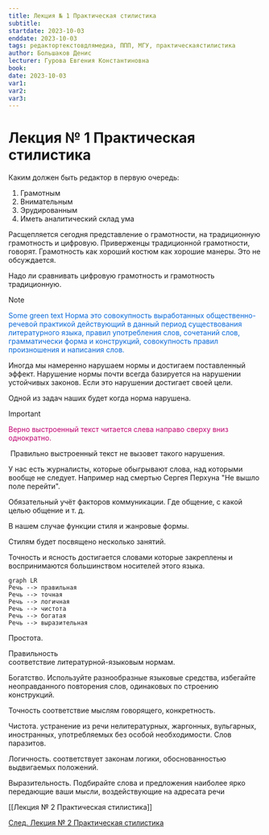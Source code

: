 ```yaml
---
title: Лекция № 1 Практическая стилистика
subtitle:
startdate: 2023-10-03
enddate: 2023-10-03
tags: редактортекстовдлямедиа, ППП, МГУ, практическаястилистика
author: Большаков Денис
lecturer: Гурова Евгения Константиновна
book:
date: 2023-10-03
var1:
var2:
var3:
---
```

# Лекция № 1 Практическая стилистика

  

Каким должен быть редактор в первую очередь:

1. Грамотным
2. Внимательным
3. Эрудированным
4. Иметь аналитический склад ума

  

Расщепляется сегодня представление о грамотности, на традиционную грамотность и цифровую. Приверженцы традиционной грамотности, говорят. Грамотность как хороший костюм как хорошие манеры. Это не обсуждается. 

  

Надо ли сравнивать цифровую грамотность и грамотность традиционную. 

  

  

>[!note] 
><font color="#0969da"> Some green text Норма это совокупность выработанных общественно-речевой практикой действующий в данный период существования литературного языка, правил употребления слов, сочетаний слов, грамматически форма и конструкций, совокупность правил произношения и написания слов. </font>

  

  

Иногда мы намеренно нарушаем нормы и достигаем поставленный эффект. Нарушение нормы почти всегда базируется на нарушении устойчивых законов. Если это нарушении достигает своей цели. 

  

Одной из задач наших будет когда норма нарушена. 

  

>[!important] 
><font color  = "color:#9a6700">Верно выстроенный текст читается слева направо сверху вниз однократно. </font>

  

 Правильно выстроенный текст не вызовет такого нарушения. 

  

У нас есть журналисты, которые обыгрывают слова, над которыми вообще не следует. Например над смертью Сергея Перхуна "Не вышло поле перейти". 

  

Обязательный учёт факторов коммуникации. Где общение, с какой целью общение и т. д.

  

В нашем случае функции стиля и жанровые формы. 

Стилям будет посвящено несколько занятий. 

  

Точность и ясность достигается словами которые закреплены и воспринимаются большинством носителей этого языка. 

```mermaid
graph LR
Речь --> правильная
Речь --> точная
Речь --> логичная
Речь --> чистота
Речь --> богатая
Речь --> выразительная
```

Простота. 

  

Правильность  
соответствие литературной-языковым нормам. 

Богатство.
Используйте разнообразные языковые средства, избегайте неоправданного повторения слов, одинаковых по строению конструкций. 

Точность
соответствие мыслям говорящего, конкретность. 

Чистота. 
устранение из речи нелитературных, жаргонных, вульгарных, иностранных, употребляемых без особой необходимости. Слов паразитов. 

Логичность. 
соответствует законам логики, обоснованностью выдвигаемых положений. 

Выразительность.
Подбирайте слова и предложения наиболее ярко передающие ваши мысли, воздействующие на адресата речи

[[Лекция № 2 Практическая стилистика]]

[След. Лекция № 2 Практическая стилистика]([https://github.com/denisbolshakoff/MSU/blob/main/Практическая%20стилистика/Лекция%20№%202%20Практическая%20стилистика.md](https://github.com/denisbolshakoff/MSU/blob/main/%D0%9F%D1%80%D0%B0%D0%BA%D1%82%D0%B8%D1%87%D0%B5%D1%81%D0%BA%D0%B0%D1%8F%20%D1%81%D1%82%D0%B8%D0%BB%D0%B8%D1%81%D1%82%D0%B8%D0%BA%D0%B0/%D0%9B%D0%B5%D0%BA%D1%86%D0%B8%D1%8F%20%E2%84%96%202%20%D0%9F%D1%80%D0%B0%D0%BA%D1%82%D0%B8%D1%87%D0%B5%D1%81%D0%BA%D0%B0%D1%8F%20%D1%81%D1%82%D0%B8%D0%BB%D0%B8%D1%81%D1%82%D0%B8%D0%BA%D0%B0.md))

